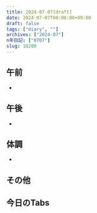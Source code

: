 ```yaml
---
title: 2024-07-07[draft]
date: 2024-07-07T00:00:00+09:00
draft: false
tags: ["diary", ""]
archives: ["2024-07"]
n年日記: ["0707"]
slug: 18200
---
```

## 午前
- 
## 午後
- 
## 体調
- 
## その他
## 今日のTabs